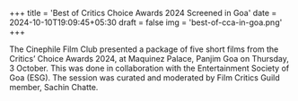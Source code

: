 +++
title = 'Best of Critics Choice Awards 2024 Screened in Goa'
date = 2024-10-10T19:09:45+05:30
draft = false
img = 'best-of-cca-in-goa.png'
+++

The Cinephile Film Club presented a package of five short films from the Critics’ Choice Awards 2024, at Maquinez Palace, Panjim Goa on Thursday, 3 October. This was done in collaboration with the Entertainment Society of Goa (ESG). The session was curated and moderated by Film Critics Guild member, Sachin Chatte.
